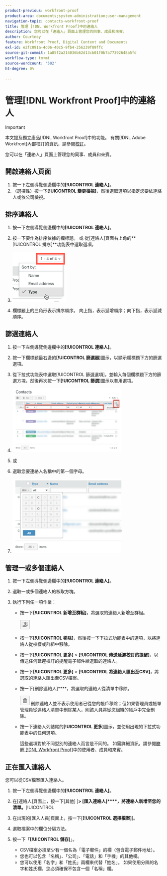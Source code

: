 ```yaml
---
product-previous: workfront-proof
product-area: documents;system-administration;user-management
navigation-topic: contacts-workfront-proof
title: 管理 [!DNL Workfront Proof]中的連絡人
description: 您可以在「連絡人」頁面上管理您的同事、成員和來賓。
author: Courtney
feature: Workfront Proof, Digital Content and Documents
exl-id: e2fc091a-4c06-40c5-9fb4-256239f09ffc
source-git-commit: 1a85f2a214036b62d13cb01f0b7a77392648a5fd
workflow-type: tm+mt
source-wordcount: '502'
ht-degree: 0%

---
```


# 管理[!DNL Workfront Proof]中的連絡人

>[!IMPORTANT]
>
>本文提及獨立產品[!DNL Workfront Proof]中的功能。 有關[!DNL Adobe Workfront]內部校訂的資訊，請參閱[校訂](../../../review-and-approve-work/proofing/proofing.md)。

您可以在「連絡人」頁面上管理您的同事、成員和來賓。

## 開啟連絡人頁面

1. 按一下左側導覽側邊欄中的&#x200B;**[!UICONTROL 連絡人]**。
1. （選擇性）按一下&#x200B;**[!UICONTROL 變更檢視]**，然後選取選項以指定您要依連絡人或依公司檢視。

## 排序連絡人

1. 按一下左側導覽側邊欄中的&#x200B;**[!UICONTROL 連絡人]**。
1. 按一下要作為排序依據的欄標題。
或
從[連絡人]頁面右上角的**[!UICONTROL 排序]**&#x200B;功能表中選取選項。

1. ![Contacts_page-Sort_menu.png](assets/contacts-page-sort-menu.png)

1. 欄標題上的三角形表示排序順序。 向上指，表示遞增順序；向下指，表示遞減順序。

## 篩選連絡人

1. 按一下左側導覽側邊欄中的&#x200B;**[!UICONTROL 連絡人]**。
1. 按一下欄標題最右邊的&#x200B;**[!UICONTROL 篩選器]**&#x200B;圖示，以顯示欄標題下方的篩選選項。
1. 從下拉式功能表中選取[!UICONTROL 篩選選項]，並輸入每個欄標題下方的篩選方塊，然後再次按一下&#x200B;**[!UICONTROL 篩選]**&#x200B;圖示以套用選項。
1. ![Contacts_page-Filtering_options.png](assets/contacts-page-filtering-options-350x205.png)

1. 或
1. 選取您要連絡人名稱中的第一個字母。
1. ![Contacts_page-filtering_by_letter.png](assets/contacts-page-filtering-by-letter-350x238.png)

## 管理一或多個連絡人

1. 按一下左側導覽側邊欄中的&#x200B;**[!UICONTROL 連絡人]**。
1. 選取一或多個連絡人的核取方塊。
1. 執行下列任一項作業：

   * 按一下&#x200B;**[!UICONTROL 新增至群組]**，將選取的連絡人新增至群組。

     ![Add_to_Group_btn.png](assets/add-to-group-btn.png)

   * 按一下&#x200B;**[!UICONTROL 移除]**，然後按一下下拉式功能表中的選項，以將連絡人從校樣或群組中移除。
   * 按一下&#x200B;**[!UICONTROL 更多]** > **[!UICONTROL 傳送延遲校訂的提醒]**，以傳送任何延遲校訂的提醒電子郵件給選取的連絡人。

   * 按一下&#x200B;**[!UICONTROL 更多]** > **[!UICONTROL 將連絡人匯出至CSV]**，將選取的連絡人匯出至CSV檔案。

   * 按一下[刪除連絡人]****，將選取的連絡人從清單中移除。

     ![Trash_button.png](assets/trash-button.png)
刪除連絡人並不表示使用者已從您的帳戶移除；但如果管理員或帳單管理員從連絡人清單中刪除某人，則該人員將從您組織的帳戶中完全刪除。

   * 按一下連絡人列結尾的&#x200B;**[!UICONTROL 更多]**&#x200B;圖示，並使用出現的下拉式功能表中的任何選項。

     這些選項對於不同型別的連絡人而言是不同的。 如需詳細資訊，請參閱[瞭解 [!DNL Workfront Proof]](../../../workfront-proof/wp-mnguserscontacts/contacts/use-members-guests.md)中的使用者、成員和來賓。

## 正在匯入連絡人

您可以從CSV檔案匯入連絡人。

1. 按一下左側導覽側邊欄中的&#x200B;**[!UICONTROL 連絡人]**。
1. 在[連絡人]頁面上，按一下[其他] ]**> [匯入連絡人]****，將連絡人新增至您的清單。**[!UICONTROL 

1. 在出現的[匯入人員]頁面上，按一下[**[!UICONTROL 選擇檔案]**]。
1. 選取檔案中的欄位分隔方法。
1. 按一下「**[!UICONTROL 儲存]**」。

   * CSV檔案必須至少有一個名為「電子郵件」的欄（包含電子郵件地址）。
   * 您也可以包含「名稱」、「公司」、「電話」和「手機」的其他欄。
   * 您可以使用「名字」和「姓氏」兩欄來代替「姓名」。 如果使用分隔的名字和姓氏欄，您必須確保不包含一個「名稱」欄。
